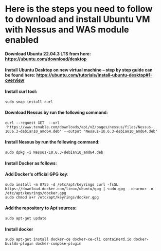 # Here is the steps you need to follow to download and install Ubuntu VM with Nessus and WAS module enabled

#### Download Ubuntu 22.04.3 LTS from here: https://ubuntu.com/download/desktop

#### Install Ubuntu Desktop on new virtual machine – step by step guide can be found here: https://ubuntu.com/tutorials/install-ubuntu-desktop#1-overview

#### Install curl tool: 
```sudo snap install curl```

#### Download Nessus by run the following command: 
```curl --request GET  --url 'https://www.tenable.com/downloads/api/v2/pages/nessus/files/Nessus-10.6.3-debian10_amd64.deb' --output 'Nessus-10.6.3-debian10_amd64.deb'```

#### Install Nessus by run the following command: 
```sudo dpkg -i Nessus-10.6.3-debian10_amd64.deb```

#### Install Docker as follows: 

#### Add Docker's official GPG key: 
```sudo apt-get update sudo apt-get install ca-certificates curl gnupg 
sudo install -m 0755 -d /etc/apt/keyrings curl -fsSL https://download.docker.com/linux/ubuntu/gpg | sudo gpg --dearmor -o /etc/apt/keyrings/docker.gpg 
sudo chmod a+r /etc/apt/keyrings/docker.gpg
``` 

#### Add the repository to Apt sources: 
```echo "deb [arch=$(dpkg --print-architecture) signed-by=/etc/apt/keyrings/docker.gpg] https://download.docker.com/linux/ubuntu $(. /etc/os-release && echo "$VERSION_CODENAME") stable" | sudo tee /etc/apt/sources.list.d/docker.list > /dev/null 
sudo apt-get update
``` 

#### Install docker 
```sudo apt-get install docker-ce docker-ce-cli containerd.io docker-buildx-plugin docker-compose-plugin```
